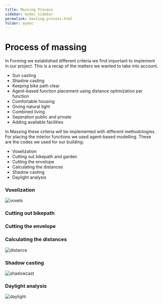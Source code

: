 ```yaml
---
title: Massing Process
sidebar: mydoc_sidebar
permalink: massing_process.html
folder: mydoc
---
```


# Process of massing
In Forming we established different criteria we find important to implement in our project. This is a recap of the matters we wanted to take into account. 

- Sun casting
- Shadow casting
- Keeping bike path clear
- Agent-based function placement using distance optimization per function
- Comfortable housing
- Giving natural light 
- Combined living
- Seperation public and private
- Adding available facilities 

In Massing these criteria will be implemented with different methodologies. For placing the interior functions we used agent-based modelling. These are the codes we used for our building:
- Voxelization
- Cutting out bikepath and garden
- Cutting the envelope
- Calculating the distances
- Shadow casting
- Daylight analysis

### Voxelization
![voxels](/images/voxels.jpg) 

### Cutting out bikepath
### Cutting the envelope
### Calculating the distances
![distance](/images/distance.jpg)
### Shadow casting
![shadowcast](/images/shadowcast.jpg)
### Daylight analysis
![daylight](/images/daylight.jpg)

